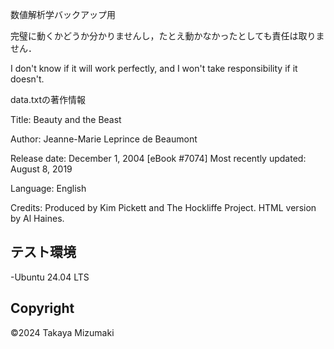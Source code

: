 数値解析学バックアップ用

完璧に動くかどうか分かりませんし，たとえ動かなかったとしても責任は取りません．

I don't know if it will work perfectly, and I won't take responsibility if it doesn't.

data.txtの著作情報

Title: Beauty and the Beast

Author: Jeanne-Marie Leprince de Beaumont

Release date: December 1, 2004 [eBook #7074]
Most recently updated: August 8, 2019

Language: English

Credits: Produced by Kim Pickett and The Hockliffe Project. HTML
version by Al Haines.

## テスト環境
-Ubuntu 24.04 LTS

## Copyright
©2024 Takaya Mizumaki
